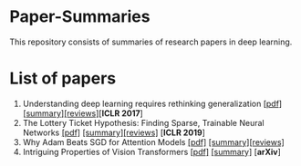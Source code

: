 # Paper-Summaries
This repository consists of summaries of research papers in deep learning.
# List of papers
1. Understanding deep learning requires rethinking generalization [[pdf]](https://arxiv.org/pdf/1611.03530.pdf) [[summary]](papers/Understanding_deep_learning_requires_rethinking_generalization.md)[[reviews]](https://openreview.net/forum?id=Sy8gdB9xx)[**ICLR 2017**]
2. The Lottery Ticket Hypothesis: Finding Sparse, Trainable Neural Networks [[pdf]](https://arxiv.org/pdf/1803.03635.pdf) [[summary]](papers/Lottery_ticket_hypothesis.md)[[reviews]](https://openreview.net/forum?id=rJl-b3RcF7) [**ICLR 2019**]
3. Why Adam Beats SGD for Attention Models [[pdf]](https://openreview.net/pdf?id=SJx37TEtDH) [[summary]](papers/Why_Adam_Beats_SGD_for_Attention_Models.md)[[reviews]](https://openreview.net/forum?id=SJx37TEtDH)
4. Intriguing Properties of Vision Transformers [[pdf]](https://arxiv.org/pdf/2105.10497.pdf) [[summary]](papers/Intriguing_Properties_of_Vision_Transformers.md) [**arXiv**]
